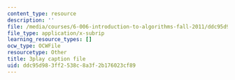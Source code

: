 ```yaml
---
content_type: resource
description: ''
file: /media/courses/6-006-introduction-to-algorithms-fall-2011/ddc95d983ff2538c8a3f2b176023cf89_9Jry5-82I68.vtt
file_type: application/x-subrip
learning_resource_types: []
ocw_type: OCWFile
resourcetype: Other
title: 3play caption file
uid: ddc95d98-3ff2-538c-8a3f-2b176023cf89
---
```

